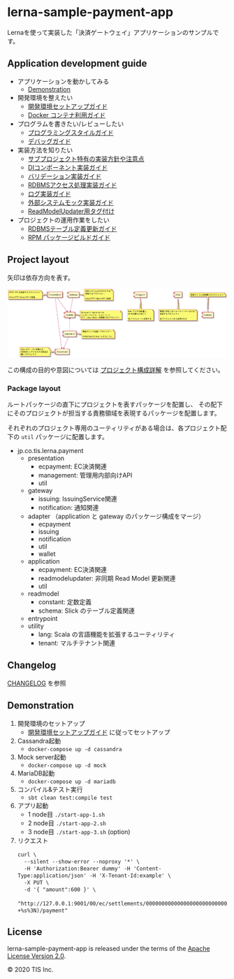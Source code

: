 # lerna-sample-payment-app

Lernaを使って実装した「決済ゲートウェイ」アプリケーションのサンプルです。

## Application development guide

- アプリケーションを動かしてみる
    - [Demonstration](#demonstration)
- 開発環境を整えたい
    - [開発環境セットアップガイド](./docs/開発環境セットアップガイド.md)
    - [Docker コンテナ利用ガイド](./docker/README.md)
- プログラムを書きたい/レビューしたい
    - [プログラミングスタイルガイド](./docs/プログラミングスタイルガイド.md)
    - [デバッグガイド](./docs/デバッグガイド.md)
- 実装方法を知りたい
    - [サブプロジェクト特有の実装方針や注意点](docs/projects/README.md)
    - [DIコンポーネント実装ガイド](docs/DIコンポーネント実装ガイド.md)
    - [バリデーション実装ガイド](docs/バリデーション実装ガイド.md)
    - [RDBMSアクセス処理実装ガイド](docs/RDBMSアクセス処理実装ガイド.md)
    - [ログ実装ガイド](docs/ログ実装ガイド.md)
    - [外部システムモック実装ガイド](docs/外部システムモック実装ガイド.md)
    - [ReadModelUpdater用タグ付け](docs/projects/application/ReadModelUpdater用タグ付け.md)
- プロジェクトの運用作業をしたい
    - [RDBMSテーブル定義更新ガイド](docs/RDBMSテーブル定義更新ガイド.md)
    - [RPM パッケージビルドガイド](docs/RPMパッケージビルドガイド.md)

## Project layout

矢印は依存方向を表す。

![](docs/uml/images/projects.png)

この構成の目的や意図については [プロジェクト構成詳解](docs/プロジェクト構成詳解.md) を参照してください。

### Package layout

ルートパッケージの直下にプロジェクトを表すパッケージを配置し、
その配下にそのプロジェクトが担当する責務領域を表現するパッケージを配置します。

それぞれのプロジェクト専用のユーティリティがある場合は、各プロジェクト配下の `util` パッケージに配置します。

- jp.co.tis.lerna.payment
    - presentation
        - ecpayment: EC決済関連
        - management: 管理用内部向けAPI
        - util
    - gateway
        - issuing: IssuingService関連
        - notification: 通知関連
    - adapter （application と gateway のパッケージ構成をマージ）
        - ecpayment
        - issuing
        - notification
        - util
        - wallet
    - application
        - ecpayment: EC決済関連
        - readmodelupdater: 非同期 Read Model 更新関連
        - util
    - readmodel
        - constant: 定数定義
        - schema: Slick のテーブル定義関連
    - entrypoint
    - utility
        - lang: Scala の言語機能を拡張するユーティリティ
        - tenant: マルチテナント関連

## Changelog

[CHANGELOG](CHANGELOG.md) を参照

## Demonstration
1. 開発環境のセットアップ
    - [開発環境セットアップガイド](./docs/開発環境セットアップガイド.md) に従ってセットアップ
1. Cassandra起動
    - `docker-compose up -d cassandra`
1. Mock server起動
    - `docker-compose up -d mock`
1. MariaDB起動
   - `docker-compose up -d mariadb`
1. コンパイル&テスト実行
   - `sbt clean test:compile test`
1. アプリ起動
    - 1 node目 `./start-app-1.sh`
    - 2 node目 `./start-app-2.sh`
    - 3 node目 `./start-app-3.sh` (option)
1. リクエスト
    ```shell
    curl \
      --silent --show-error --noproxy '*' \
      -H 'Authorization:Bearer dummy' -H 'Content-Type:application/json' -H 'X-Tenant-Id:example' \
      -X PUT \
      -d '{ "amount":600 }' \
      "http://127.0.0.1:9001/00/ec/settlements/000000000000000000000000000000000000002/$(date +%s%3N)/payment"
    ```

## License

lerna-sample-payment-app is released under the terms of the [Apache License Version 2.0](LICENSE).

© 2020 TIS Inc.
